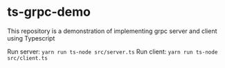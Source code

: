 # ts-grpc-demo

This repository is a demonstration of implementing grpc server and client using Typescript

Run server: `yarn run ts-node src/server.ts`
Run client: `yarn run ts-node src/client.ts`
